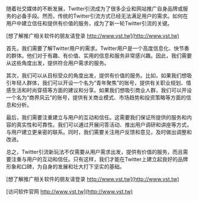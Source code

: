 随着社交媒体的不断发展，Twitter引流成为了很多企业和网站推广自身品牌或服务的必备手段。然而，传统的Twitter引流方式已经无法满足用户的需求。如何在用户中建立信任和提供有价值的服务，成为了新一轮Twitter引流的关键。

[想了解推广相关软件的朋友请登录 http://www.vst.tw](http://www.vst.tw)

首先，我们需要了解Twitter用户的需求。Twitter用户是一个高度信息化、快节奏的群体。他们对于有趣、有价值、实用的信息和服务非常感兴趣。因此，我们需要从这些角度出发，提供符合用户需求的服务。

其次，我们可以从目标受众的角度出发，提供有价值的服务。比如，如果我们想吸引年轻人群体，我们可以开设一个名为“青年聚焦”的账号，提供有关职业规划、情感生活和时尚穿搭等方面的建议和分享。如果我们想吸引商业人群，我们可以开设一个名为“商界风云”的账号，提供有关商业模式、市场趋势和投资策略等方面的信息和分析。

最后，我们需要注重建立与用户的互动和信任。这需要我们保证所提供的服务和内容的真实性和可靠性。我们可以通过开展问答活动、推出用户调研和讲座等方式，与用户建立更亲密的联系。同时，我们需要关注用户反馈和意见，及时做出调整和改进。

总之，Twitter引流新玩法不仅需要从用户需求出发，提供有价值的服务，而且需要注重与用户的互动和信任。只有这样，我们才能在Twitter上建立起良好的品牌形象和口碑，为自身的发展和壮大打下坚实的基础。

[想了解推广相关软件的朋友请登录 http://www.vst.tw](http://www.vst.tw)


[访问软件官网 http://www.vst.tw](http://www.vst.tw)
